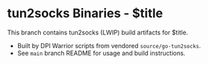 # tun2socks Binaries - $title

This branch contains tun2socks (LWIP) build artifacts for $title.

- Built by DPI Warrior scripts from vendored `source/go-tun2socks`.
- See `main` branch README for usage and build instructions.
